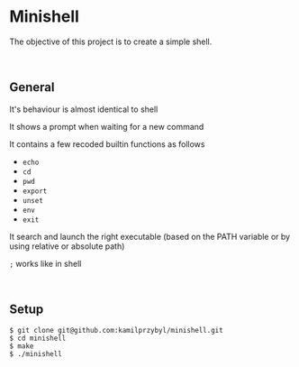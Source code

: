 # Minishell

The objective of this project is to create a simple shell.

<br />

## General

It's behaviour is almost identical to shell

It shows a prompt when waiting for a new command

It contains a few recoded builtin functions as follows
* `echo`
* `cd`
* `pwd`
* `export`
* `unset`
* `env`
* `exit`

It search and launch the right executable (based on the PATH variable or by using relative or absolute path)

`;` works like in shell

<br />

## Setup

```
$ git clone git@github.com:kamilprzybyl/minishell.git
$ cd minishell
$ make
$ ./minishell
```

